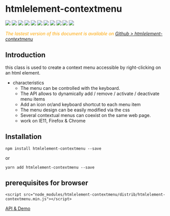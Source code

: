 # htmlelement-contextmenu


  <div style="display:inline">
    <a target="_blank" title="build" href="https://travis-ci.org/Sylvain59650/htmlelement-contextmenu"><img src="https://travis-ci.org/Sylvain59650/htmlelement-contextmenu.png?branch=master" /></a>
    <a target="_blank" title="version" href="https://www.npmjs.com/package/htmlelement-contextmenu"><img src="https://img.shields.io/npm/v/htmlelement-contextmenu.svg" /></a>
    <a target="_blank" title="package" href="https://github.com/Sylvain59650/htmlelement-contextmenu"><img src="https://img.shields.io/github/package-json/v/Sylvain59650/htmlelement-contextmenu.svg" /></a>
    <a target="_blank" title="dependencies" href="https://david-dm.org/Sylvain59650/htmlelement-contextmenu"><img src="https://img.shields.io/david/Sylvain59650/htmlelement-contextmenu.svg" /></a>
    <a target="_blank" title="dependencies graph" href="http://npm.anvaka.com/#/view/2d/htmlelement-contextmenu"><img src="https://img.shields.io/badge/dependencies-graph-blue.svg" /></a>
    <img src="https://img.shields.io/bundlephobia/min/htmlelement-contextmenu.svg" />
    <img src="https://img.shields.io/badge/eslint-ok-blue.svg" />
    <a href="https://codeclimate.com/github/Sylvain59650/htmlelement-contextmenu/maintainability"><img src="https://api.codeclimate.com/v1/badges/4218bd7c089629a131a4/maintainability" /></a>
    <a target="_blank" title="tests" href="https://sylvain59650.github.io/htmlelement-contextmenu/"><img src="https://img.shields.io/badge/tests-passing-brightgreen.svg" /></a>
    <img src="https://img.shields.io/npm/l/htmlelement-contextmenu.svg" />
    <img src="https://hits.dwyl.com/Sylvain59650/htmlelement-contextmenu.svg" />
  </div>

 <div class="Note" style="color:orange;font-style:italic">
 
  The lastest version of this document is available on [Github > htmlelement-contextmenu](https://github.com/Sylvain59650/htmlelement-contextmenu/blob/master/README.md)
</div>

## Introduction

this class is used to create a context menu accessible by right-clicking on an html element. <br/>


- characteristics 
  - The menu can be controlled with the keyboard. 
  - The API allows to dynamically add / remove / activate / deactivate menu items
  - Add an icon or/and keyboard shortcut to each menu item
  - The menu design can be easily modified via the css
  - Several contextual menus can coexist on the same web page.
  - work on IE11, Firefox & Chrome 

## Installation

    npm install htmlelement-contextmenu --save

or

    yarn add htmlelement-contextmenu --save


## prerequisites for browser

    <script src="node_modules/htmlelement-contextmenu/distrib/htmlelement-contextmenu.min.js"></script>


<a href="https://sylvain59650.github.io/htmlelement-contextmenu/">API & Demo</a>